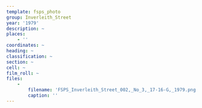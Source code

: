 ```yaml
---
template: fsps_photo
group: Inverleith_Street
year: '1979'
description: ~
places:
    - ''
coordinates: ~
heading: ~
classification: ~
section: ~
cell: ~
film_roll: ~
files:
    -
        filename: 'FSPS_Inverleith_Street_002,_No_3,_17-16-G,_1979.png'
        caption: ''
---
```


